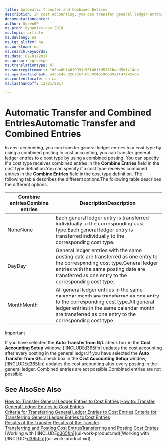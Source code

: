 ```yaml
---
title: Automatic Transfer and Combined Entries
description: In cost accounting, you can transfer general ledger entries to a cost type by using a combined posting. You can specify if a cost type receives combined entries in the **Combine Entries** field in the cost type definition. The following table describes the different options.
documentationcenter: 
author: SorenGP
ms.prod: dynamics-nav-2018
ms.topic: article
ms.devlang: na
ms.tgt_pltfrm: na
ms.workload: na
ms.search.keywords: 
ms.date: 07/01/2017
ms.author: sgroespe
ms.translationtype: HT
ms.sourcegitcommit: 1dfba8b14019991c95f40ffd5f7fbaed5df414eb
ms.openlocfilehash: ad5b24acd2b73b716bc02435906d9a1f47242e6a
ms.contentlocale: en-ca
ms.lasthandoff: 12/01/2017

---
```

# <a name="automatic-transfer-and-combined-entries"></a><span data-ttu-id="00c7c-105">Automatic Transfer and Combined Entries</span><span class="sxs-lookup"><span data-stu-id="00c7c-105">Automatic Transfer and Combined Entries</span></span>
<span data-ttu-id="00c7c-106">In cost accounting, you can transfer general ledger entries to a cost type by using a combined posting.</span><span class="sxs-lookup"><span data-stu-id="00c7c-106">In cost accounting, you can transfer general ledger entries to a cost type by using a combined posting.</span></span> <span data-ttu-id="00c7c-107">You can specify if a cost type receives combined entries in the **Combine Entries** field in the cost type definition.</span><span class="sxs-lookup"><span data-stu-id="00c7c-107">You can specify if a cost type receives combined entries in the **Combine Entries** field in the cost type definition.</span></span> <span data-ttu-id="00c7c-108">The following table describes the different options.</span><span class="sxs-lookup"><span data-stu-id="00c7c-108">The following table describes the different options.</span></span>  

|<span data-ttu-id="00c7c-109">Combine entries</span><span class="sxs-lookup"><span data-stu-id="00c7c-109">Combine entries</span></span>|<span data-ttu-id="00c7c-110">Description</span><span class="sxs-lookup"><span data-stu-id="00c7c-110">Description</span></span>|  
|---------------------|-----------------|  
|<span data-ttu-id="00c7c-111">None</span><span class="sxs-lookup"><span data-stu-id="00c7c-111">None</span></span>|<span data-ttu-id="00c7c-112">Each general ledger entry is transferred individually to the corresponding cost type.</span><span class="sxs-lookup"><span data-stu-id="00c7c-112">Each general ledger entry is transferred individually to the corresponding cost type.</span></span>|  
|<span data-ttu-id="00c7c-113">Day</span><span class="sxs-lookup"><span data-stu-id="00c7c-113">Day</span></span>|<span data-ttu-id="00c7c-114">General ledger entries with the same posting date are transferred as one entry to the corresponding cost type.</span><span class="sxs-lookup"><span data-stu-id="00c7c-114">General ledger entries with the same posting date are transferred as one entry to the corresponding cost type.</span></span>|  
|<span data-ttu-id="00c7c-115">Month</span><span class="sxs-lookup"><span data-stu-id="00c7c-115">Month</span></span>|<span data-ttu-id="00c7c-116">All general ledger entries in the same calendar month are transferred as one entry to the corresponding cost type.</span><span class="sxs-lookup"><span data-stu-id="00c7c-116">All general ledger entries in the same calendar month are transferred as one entry to the corresponding cost type.</span></span>|  

> [!IMPORTANT]  
>  <span data-ttu-id="00c7c-117">If you have selected the **Auto Transfer from G/L** check box in the **Cost Accounting Setup** window, [!INCLUDE[d365fin](includes/d365fin_md.md)] updates the cost accounting after every posting in the general ledger.</span><span class="sxs-lookup"><span data-stu-id="00c7c-117">If you have selected the **Auto Transfer from G/L** check box in the **Cost Accounting Setup** window, [!INCLUDE[d365fin](includes/d365fin_md.md)] updates the cost accounting after every posting in the general ledger.</span></span> <span data-ttu-id="00c7c-118">Combined entries are not possible.</span><span class="sxs-lookup"><span data-stu-id="00c7c-118">Combined entries are not possible.</span></span>  

## <a name="see-also"></a><span data-ttu-id="00c7c-119">See Also</span><span class="sxs-lookup"><span data-stu-id="00c7c-119">See Also</span></span>  
 <span data-ttu-id="00c7c-120">[How to: Transfer General Ledger Entries to Cost Entries](finance-how-to-transfer-general-ledger-entries-to-cost-entries.md) </span><span class="sxs-lookup"><span data-stu-id="00c7c-120">[How to: Transfer General Ledger Entries to Cost Entries](finance-how-to-transfer-general-ledger-entries-to-cost-entries.md) </span></span>  
 <span data-ttu-id="00c7c-121">[Criteria for Transferring General Ledger Entries to Cost Entries](finance-criteria-for-transferring-general-ledger-entries-to-cost-entries.md) </span><span class="sxs-lookup"><span data-stu-id="00c7c-121">[Criteria for Transferring General Ledger Entries to Cost Entries](finance-criteria-for-transferring-general-ledger-entries-to-cost-entries.md) </span></span>  
 <span data-ttu-id="00c7c-122">[Results of the Transfer](finance-results-of-the-transfer.md) </span><span class="sxs-lookup"><span data-stu-id="00c7c-122">[Results of the Transfer](finance-results-of-the-transfer.md) </span></span>  
 [<span data-ttu-id="00c7c-123">Transferring and Posting Cost Entries</span><span class="sxs-lookup"><span data-stu-id="00c7c-123">Transferring and Posting Cost Entries</span></span>](finance-transfer-and-post-cost-entries.md)  
 <span data-ttu-id="00c7c-124">[Working with [!INCLUDE[d365fin](includes/d365fin_md.md)]](ui-work-product.md)</span><span class="sxs-lookup"><span data-stu-id="00c7c-124">[Working with [!INCLUDE[d365fin](includes/d365fin_md.md)]](ui-work-product.md)</span></span>

